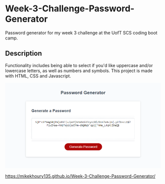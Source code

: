 # Week-3-Challenge-Password-Generator
Password generator for my week 3 challenge at the UofT SCS coding boot camp.

## Description
Functionality includes being able to select if you'd like uppercase and/or lowercase letters, as well as numbers and symbols. This project is made with HTML, CSS and Javascript. 

![Password Generator Application Deployed](https://github.com/mikekhoury135/Week-3-Challenge-Password-Generator/blob/main/assets/images/live-app.png?raw=true)

https://mikekhoury135.github.io/Week-3-Challenge-Password-Generator/
